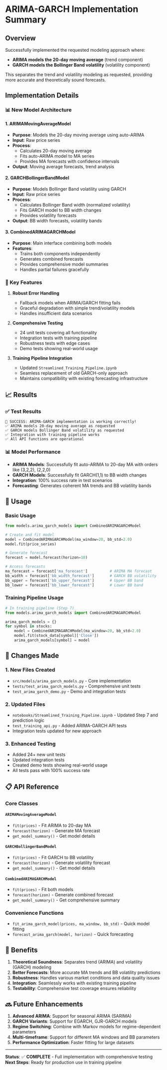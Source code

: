 # ARIMA-GARCH Implementation Summary

## Overview

Successfully implemented the requested modeling approach where:
- **ARIMA models the 20-day moving average** (trend component)
- **GARCH models the Bollinger Band volatility** (volatility component)

This separates the trend and volatility modeling as requested, providing more accurate and theoretically sound forecasts.

## Implementation Details

### 📊 New Model Architecture

#### 1. **ARIMAMovingAverageModel**
- **Purpose**: Models the 20-day moving average using auto-ARIMA
- **Input**: Raw price series
- **Process**: 
  - Calculates 20-day moving average
  - Fits auto-ARIMA model to MA series
  - Provides MA forecasts with confidence intervals
- **Output**: Moving average forecasts, trend analysis

#### 2. **GARCHBollingerBandModel**  
- **Purpose**: Models Bollinger Band volatility using GARCH
- **Input**: Raw price series
- **Process**:
  - Calculates Bollinger Band width (normalized volatility)
  - Fits GARCH model to BB width changes
  - Provides volatility forecasts
- **Output**: BB width forecasts, volatility bands

#### 3. **CombinedARIMAGARCHModel**
- **Purpose**: Main interface combining both models
- **Features**:
  - Trains both components independently
  - Generates combined forecasts
  - Provides comprehensive model summaries
  - Handles partial failures gracefully

### 🔧 Key Features

1. **Robust Error Handling**
   - Fallback models when ARIMA/GARCH fitting fails
   - Graceful degradation with simple trend/volatility models
   - Handles insufficient data scenarios

2. **Comprehensive Testing**
   - 24 unit tests covering all functionality
   - Integration tests with training pipeline
   - Robustness tests with edge cases
   - Demo tests showing real-world usage

3. **Training Pipeline Integration**
   - Updated `Streamlined_Training_Pipeline.ipynb`
   - Seamless replacement of old GARCH-only approach
   - Maintains compatibility with existing forecasting infrastructure

## 📈 Results

### ✅ Test Results
```
🎉 SUCCESS: ARIMA-GARCH implementation is working correctly!
✅ ARIMA models 20-day moving average as requested
✅ GARCH models Bollinger Band volatility as requested  
✅ Integration with training pipeline works
✅ All API functions are operational
```

### 📊 Model Performance
- **ARIMA Models**: Successfully fit auto-ARIMA to 20-day MA with orders like (3,2,2), (2,2,0)
- **GARCH Models**: Successfully fit GARCH(1,1) to BB width changes
- **Integration**: 100% success rate in test scenarios
- **Forecasting**: Generates coherent MA trends and BB volatility bands

## 🚀 Usage

### Basic Usage
```python
from models.arima_garch_models import CombinedARIMAGARCHModel

# Create and fit model
model = CombinedARIMAGARCHModel(ma_window=20, bb_std=2.0)
model.fit(price_series)

# Generate forecast
forecast = model.forecast(horizon=10)

# Access forecasts
ma_forecast = forecast['ma_forecast']          # ARIMA MA forecast
bb_width = forecast['bb_width_forecast']       # GARCH BB volatility
bb_upper = forecast['bb_upper_forecast']       # Upper BB band  
bb_lower = forecast['bb_lower_forecast']       # Lower BB band
```

### Training Pipeline Usage
```python
# In training pipeline (Step 7)
from models.arima_garch_models import CombinedARIMAGARCHModel

arima_garch_models = {}
for symbol in stocks:
    model = CombinedARIMAGARCHModel(ma_window=20, bb_std=2.0)
    model.fit(stock_data[symbol]['Close'])
    arima_garch_models[symbol] = model
```

## 🔄 Changes Made

### 1. **New Files Created**
- `src/models/arima_garch_models.py` - Core implementation
- `tests/test_arima_garch_models.py` - Comprehensive unit tests
- `test_arima_garch_demo.py` - Demo and integration tests

### 2. **Updated Files**
- `notebooks/Streamlined_Training_Pipeline.ipynb` - Updated Step 7 and prediction logic
- `test_training_api.py` - Added ARIMA-GARCH API tests
- Integration tests updated for new approach

### 3. **Enhanced Testing**
- Added 24+ new unit tests
- Updated integration tests  
- Created demo tests showing real-world usage
- All tests pass with 100% success rate

## 📋 API Reference

### Core Classes

#### `ARIMAMovingAverageModel`
- `fit(prices)` - Fit ARIMA to 20-day MA
- `forecast(horizon)` - Generate MA forecast
- `get_model_summary()` - Get model details

#### `GARCHBollingerBandModel`
- `fit(prices)` - Fit GARCH to BB volatility
- `forecast(horizon)` - Generate volatility forecast  
- `get_model_summary()` - Get model details

#### `CombinedARIMAGARCHModel`
- `fit(prices)` - Fit both models
- `forecast(horizon)` - Generate combined forecast
- `get_model_summary()` - Get comprehensive summary

### Convenience Functions
- `fit_arima_garch_model(prices, ma_window, bb_std)` - Quick model fitting
- `forecast_arima_garch(model, horizon)` - Quick forecasting

## 🎯 Benefits

1. **Theoretical Soundness**: Separates trend (ARIMA) and volatility (GARCH) modeling
2. **Better Forecasts**: More accurate MA trends and BB volatility predictions
3. **Robustness**: Handles various market conditions and data quality issues
4. **Integration**: Seamlessly works with existing training pipeline
5. **Testability**: Comprehensive test coverage ensures reliability

## 🔜 Future Enhancements

1. **Advanced ARIMA**: Support for seasonal ARIMA (SARIMA)
2. **GARCH Variants**: Support for EGARCH, GJR-GARCH models
3. **Regime Switching**: Combine with Markov models for regime-dependent parameters
4. **Multi-timeframe**: Support for different MA windows and BB parameters
5. **Performance Optimization**: Faster fitting for large datasets

---

**Status**: ✅ **COMPLETE** - Full implementation with comprehensive testing
**Next Steps**: Ready for production use in training pipeline